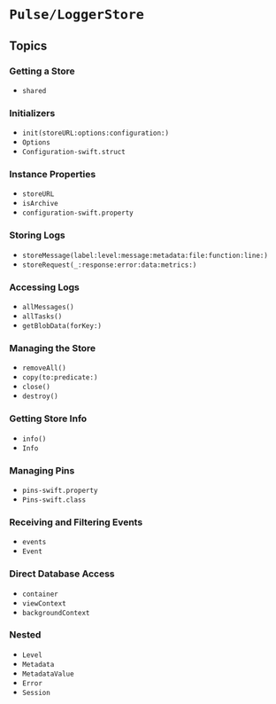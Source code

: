 # ``Pulse/LoggerStore``

## Topics

### Getting a Store

- ``shared``

### Initializers

- ``init(storeURL:options:configuration:)``
- ``Options``
- ``Configuration-swift.struct``

### Instance Properties

- ``storeURL``
- ``isArchive``
- ``configuration-swift.property``

### Storing Logs

- ``storeMessage(label:level:message:metadata:file:function:line:)``
- ``storeRequest(_:response:error:data:metrics:)``

### Accessing Logs

- ``allMessages()``
- ``allTasks()``
- ``getBlobData(forKey:)``

### Managing the Store

- ``removeAll()``
- ``copy(to:predicate:)``
- ``close()``
- ``destroy()``

### Getting Store Info

- ``info()``
- ``Info``

### Managing Pins

- ``pins-swift.property``
- ``Pins-swift.class``

### Receiving and Filtering Events

- ``events``
- ``Event``

### Direct Database Access

- ``container``
- ``viewContext``
- ``backgroundContext``

### Nested

- ``Level``
- ``Metadata``
- ``MetadataValue``
- ``Error``
- ``Session``

